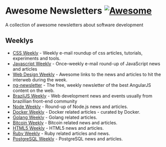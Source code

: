 # Awesome Newsletters [![Awesome](https://cdn.rawgit.com/sindresorhus/awesome/d7305f38d29fed78fa85652e3a63e154dd8e8829/media/badge.svg)](https://github.com/sindresorhus/awesome)
A collection of awesome newsletters about software development

## Weeklys
* [CSS Weekly](http://css-weekly.com/) - Weekly e-mail roundup of css articles, tutorials, experiments and tools.
* [Javascript Weekly](http://javascriptweekly.com/) - Once–weekly e-mail round-up of JavaScript news and articles
* [Web Design Weekly](http://web-design-weekly.com/) - Awesome links to the news and articles to hit the interweb during the week.
* [ng-newsletter](http://www.ng-newsletter.com/) - The free, weekly newsletter of the best AngularJS content on the web.
* [BrazilJS Weekly](http://us5.campaign-archive2.com/home/?u=77b6594f10bba05dcc722c80e&id=e6beed4270) - Web development news and events usually from brazillian front-end community
* [Node Weekly](http://nodeweekly.com/) - Round-up of Node.js news and articles.
* [Docker Weekly](https://www.docker.com/newsletter-subscription) - Docker related articles - curated by Docker.
* [Golang Weekly](http://golangweekly.com/) - Golang related articles.
* [Bitcoin Weekly](http://bitcoinweekly.com/) - Bitcoin related news and articles.
* [HTML5 Weekly](http://html5weekly.com/) - HTML5 news and articles.
* [Ruby Weekly](http://rubyweekly.com/) - Ruby related articles and news.
* [PostgreSQL Weekly](http://postgresweekly.com/) - PostgreSQL news and articles.
